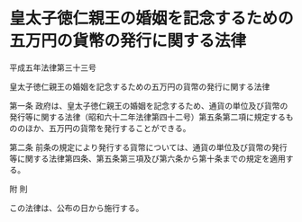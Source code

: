 # 皇太子徳仁親王の婚姻を記念するための五万円の貨幣の発行に関する法律

平成五年法律第三十三号

皇太子徳仁親王の婚姻を記念するための五万円の貨幣の発行に関する法律

第一条 政府は、皇太子徳仁親王の婚姻を記念するため、通貨の単位及び貨幣の発行等に関する法律（昭和六十二年法律第四十二号）第五条第二項に規定するもののほか、五万円の貨幣を発行することができる。

第二条 前条の規定により発行する貨幣については、通貨の単位及び貨幣の発行等に関する法律第四条、第五条第三項及び第六条から第十条までの規定を適用する。

附 則

この法律は、公布の日から施行する。
